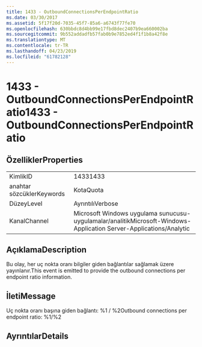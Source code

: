 ```yaml
---
title: 1433 - OutboundConnectionsPerEndpointRatio
ms.date: 03/30/2017
ms.assetid: 5f17f20d-7035-45f7-85a6-a6743f77fe70
ms.openlocfilehash: 630bbdc8d4bb99e17fbd8dec2407b9ea660002ba
ms.sourcegitcommit: 9b552addadfb57fab0b9e7852ed4f1f1b8a42f8e
ms.translationtype: MT
ms.contentlocale: tr-TR
ms.lasthandoff: 04/23/2019
ms.locfileid: "61782128"
---
```

# <a name="1433---outboundconnectionsperendpointratio"></a><span data-ttu-id="31486-102">1433 - OutboundConnectionsPerEndpointRatio</span><span class="sxs-lookup"><span data-stu-id="31486-102">1433 - OutboundConnectionsPerEndpointRatio</span></span>
## <a name="properties"></a><span data-ttu-id="31486-103">Özellikler</span><span class="sxs-lookup"><span data-stu-id="31486-103">Properties</span></span>  
  
|||  
|-|-|  
|<span data-ttu-id="31486-104">Kimlik</span><span class="sxs-lookup"><span data-stu-id="31486-104">ID</span></span>|<span data-ttu-id="31486-105">1433</span><span class="sxs-lookup"><span data-stu-id="31486-105">1433</span></span>|  
|<span data-ttu-id="31486-106">anahtar sözcükler</span><span class="sxs-lookup"><span data-stu-id="31486-106">Keywords</span></span>|<span data-ttu-id="31486-107">Kota</span><span class="sxs-lookup"><span data-stu-id="31486-107">Quota</span></span>|  
|<span data-ttu-id="31486-108">Düzey</span><span class="sxs-lookup"><span data-stu-id="31486-108">Level</span></span>|<span data-ttu-id="31486-109">Ayrıntılı</span><span class="sxs-lookup"><span data-stu-id="31486-109">Verbose</span></span>|  
|<span data-ttu-id="31486-110">Kanal</span><span class="sxs-lookup"><span data-stu-id="31486-110">Channel</span></span>|<span data-ttu-id="31486-111">Microsoft Windows uygulama sunucusu-uygulamalar/analitik</span><span class="sxs-lookup"><span data-stu-id="31486-111">Microsoft-Windows-Application Server-Applications/Analytic</span></span>|  
  
## <a name="description"></a><span data-ttu-id="31486-112">Açıklama</span><span class="sxs-lookup"><span data-stu-id="31486-112">Description</span></span>  
 <span data-ttu-id="31486-113">Bu olay, her uç nokta oranı bilgiler giden bağlantılar sağlamak üzere yayınlanır.</span><span class="sxs-lookup"><span data-stu-id="31486-113">This event is emitted to provide the outbound connections per endpoint ratio information.</span></span>  
  
## <a name="message"></a><span data-ttu-id="31486-114">İleti</span><span class="sxs-lookup"><span data-stu-id="31486-114">Message</span></span>  
 <span data-ttu-id="31486-115">Uç nokta oranı başına giden bağlantı: %1 / %2</span><span class="sxs-lookup"><span data-stu-id="31486-115">Outbound connections per endpoint ratio: %1/%2</span></span>  
  
## <a name="details"></a><span data-ttu-id="31486-116">Ayrıntılar</span><span class="sxs-lookup"><span data-stu-id="31486-116">Details</span></span>
